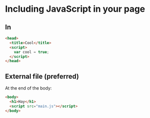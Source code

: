 # Including JavaScript in your page
## In <head>

```html
<head>
  <title>Cool</title>
  <script>
    var cool = true;
  </script>
</head>
```

## External file (preferred)

At the end of the body:

```html
<body>
  <h1>Hay</h1>
  <script src="main.js"></script>
</body>
```

